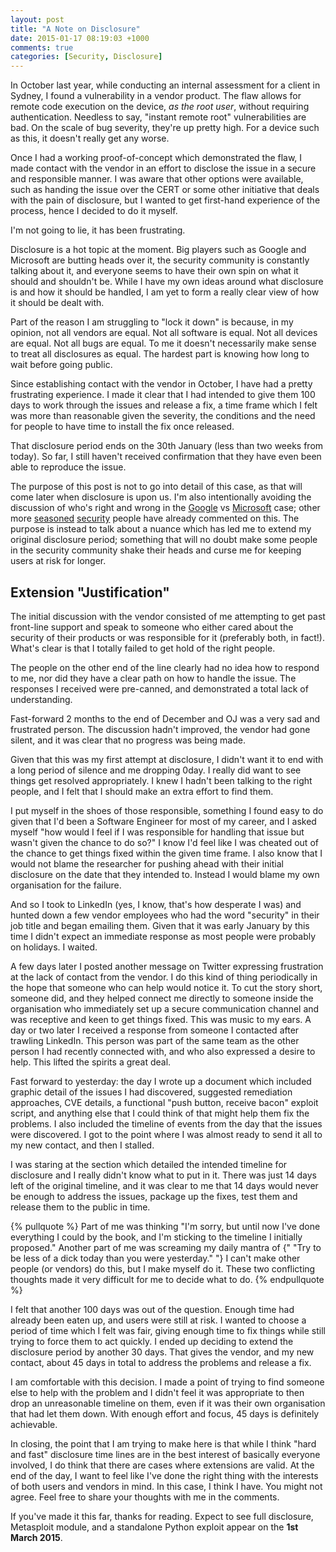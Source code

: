 ```yaml
---
layout: post
title: "A Note on Disclosure"
date: 2015-01-17 08:19:03 +1000
comments: true
categories: [Security, Disclosure]
---
```


In October last year, while conducting an internal assessment for a client in Sydney, I found a vulnerability in a vendor product. The flaw allows for remote code execution on the device, _as the root user_, without requiring authentication. Needless to say, "instant remote root" vulnerabilities are bad. On the scale of bug severity, they're up pretty high. For a device such as this, it doesn't really get any worse.

Once I had a working proof-of-concept which demonstrated the flaw, I made contact with the vendor in an effort to disclose the issue in a secure and responsible manner. I was aware that other options were available, such as handing the issue over the CERT or some other initiative that deals with the pain of disclosure, but I wanted to get first-hand experience of the process, hence I decided to do it myself.

I'm not going to lie, it has been frustrating.
<!--more-->

Disclosure is a hot topic at the moment. Big players such as Google and Microsoft are butting heads over it, the security community is constantly talking about it, and everyone seems to have their own spin on what it should and shouldn't be. While I have my own ideas around what disclosure is and how it should be handled, I am yet to form a really clear view of how it should be dealt with.

Part of the reason I am struggling to "lock it down" is because, in my opinion, not all vendors are equal. Not all software is equal. Not all devices are equal. Not all bugs are equal. To me it doesn't necessarily make sense to treat all disclosures as equal. The hardest part is knowing how long to wait before going public.

Since establishing contact with the vendor in October, I have had a pretty frustrating experience. I made it clear that I had intended to give them 100 days to work through the issues and release a fix, a time frame which I felt was more than reasonable given the severity, the conditions and the need for people to have time to install the fix once released.

That disclosure period ends on the 30th January (less than two weeks from today). So far, I still haven't received confirmation that they have even been able to reproduce the issue.

The purpose of this post is not to go into detail of this case, as that will come later when disclosure is upon us. I'm also intentionally avoiding the discussion of who's right and wrong in the [Google][] vs [Microsoft][] case; other more [seasoned][errata] [security][spacerogue] people have already commented on this. The purpose is instead to talk about a nuance which has led me to extend my original disclosure period; something that will no doubt make some people in the security community shake their heads and curse me for keeping users at risk for longer.

## Extension "Justification"

The initial discussion with the vendor consisted of me attempting to get past front-line support and speak to someone who either cared about the security of their products or was responsible for it (preferably both, in fact!). What's clear is that I totally failed to get hold of the right people.

The people on the other end of the line clearly had no idea how to respond to me, nor did they have a clear path on how to handle the issue. The responses I received were pre-canned, and demonstrated a total lack of understanding.

Fast-forward 2 months to the end of December and OJ was a very sad and frustrated person. The discussion hadn't improved, the vendor had gone silent, and it was clear that no progress was being made.

Given that this was my first attempt at disclosure, I didn't want it to end with a long period of silence and me dropping 0day. I really did want to see things get resolved appropriately. I knew I hadn't been talking to the right people, and I felt that I should make an extra effort to find them.

I put myself in the shoes of those responsible, something I found easy to do given that I'd been a Software Engineer for most of my career, and I asked myself "how would I feel if I was responsible for handling that issue but wasn't given the chance to do so?" I know I'd feel like I was cheated out of the chance to get things fixed within the given time frame. I also know that I would not blame the researcher for pushing ahead with their initial disclosure on the date that they intended to. Instead I would blame my own organisation for the failure.

And so I took to LinkedIn (yes, I know, that's how desperate I was) and hunted down a few vendor employees who had the word "security" in their job title and began emailing them. Given that it was early January by this time I didn't expect an immediate response as most people were probably on holidays. I waited.

A few days later I posted another message on Twitter expressing frustration at the lack of contact from the vendor. I do this kind of thing periodically in the hope that someone who can help would notice it. To cut the story short, someone did, and they helped connect me directly to someone inside the organisation who immediately set up a secure communication channel and was receptive and keen to get things fixed. This was music to my ears. A day or two later I received a response from someone I contacted after trawling LinkedIn. This person was part of the same team as the other person I had recently connected with, and who also expressed a desire to help. This lifted the spirits a great deal.

Fast forward to yesterday: the day I wrote up a document which included graphic detail of the issues I had discovered, suggested remediation approaches, CVE details, a functional "push button, receive bacon" exploit script, and anything else that I could think of that might help them fix the problems. I also included the timeline of events from the day that the issues were discovered. I got to the point where I was almost ready to send it all to my new contact, and then I stalled.

I was staring at the section which detailed the intended timeline for disclosure and I really didn't know what to put in it. There was just 14 days left of the original timeline, and it was clear to me that 14 days would never be enough to address the issues, package up the fixes, test them and release them to the public in time.

{% pullquote %}
Part of me was thinking "I'm sorry, but until now I've done everything I could by the book, and I'm sticking to the timeline I initially proposed." Another part of me was screaming my daily mantra of {" "Try to be less of a dick today than you were yesterday." "} I can't make other people (or vendors) do this, but I make myself do it. These two conflicting thoughts made it very difficult for me to decide what to do.
{% endpullquote %}

I felt that another 100 days was out of the question. Enough time had already been eaten up, and users were still at risk. I wanted to choose a period of time which I felt was fair, giving enough time to fix things while still trying to force them to act quickly. I ended up deciding to extend the disclosure period by another 30 days. That gives the vendor, and my new contact, about 45 days in total to address the problems and release a fix.

I am comfortable with this decision. I made a point of trying to find someone else to help with the problem and I didn't feel it was appropriate to then drop an unreasonable timeline on them, even if it was their own organisation that had let them down. With enough effort and focus, 45 days is definitely achievable.

In closing, the point that I am trying to make here is that while I think "hard and fast" disclosure time lines are in the best interest of basically everyone involved, I do think that there are cases where extensions are valid. At the end of the day, I want to feel like I've done the right thing with the interests of both users and vendors in mind. In this case, I think I have. You might not agree. Feel free to share your thoughts with me in the comments.

If you've made it this far, thanks for reading. Expect to see full disclosure, Metasploit module, and a standalone Python exploit appear on the **1st March 2015**.


  [Google]: https://code.google.com/p/google-security-research/issues/detail?id=123
  [Microsoft]: http://blogs.technet.com/b/msrc/archive/2015/01/11/a-call-for-better-coordinated-vulnerability-disclosure.aspx
  [errata]: http://blog.erratasec.com/2015/01/a-call-for-better-vulnerability-response.html
  [spacerogue]: http://www.spacerogue.net/wordpress/?p=536
